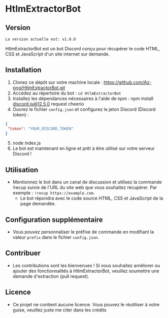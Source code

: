 # HtlmExtractorBot

## Version

`La version actuelle est: v1.0.0`

HtlmExtractorBot est un bot Discord conçu pour récupérer le code HTML, CSS et JavaScript d'un site internet sur demande.

## Installation

1. Clonez ce dépôt sur votre machine locale : https://github.com/Az-png/HtlmExtractorBot.git
2. Accédez au répertoire du bot : `cd HtlmExtractorBot`
3. Installez les dépendances nécessaires à l'aide de npm : npm install discord.js@12.5.0 request cheerio
4. Ouvrez le fichier `config.json` et configurez le jeton Discord (Discord token) :
 ```json
{
  "token": "YOUR_DISCORD_TOKEN"
}
```
5. node index.js
6. Le bot est maintenant en ligne et prêt à être utilisé sur votre serveur Discord !

## Utilisation
* Mentionnez le bot dans un canal de discussion et utilisez la commande !recup suivie de l'URL du site web que vous souhaitez récupérer. Par exemple : `!recup https://example.com`.
  * Le bot répondra avec le code source HTML, CSS et JavaScript de la page demandée.

## Configuration supplémentaire
* Vous pouvez personnaliser le préfixe de commande en modifiant la valeur `prefix` dans le fichier `config.json`.

## Contribuer

* Les contributions sont les bienvenues ! Si vous souhaitez améliorer ou ajouter des fonctionnalités à HtlmExtractorBot, veuillez soumettre une demande d'extraction (pull request).

## Licence
* Ce projet ne contient aucune licence. Vous pouvez le réutiliser à votre guise, veuillez juste me citer dans les crédits
